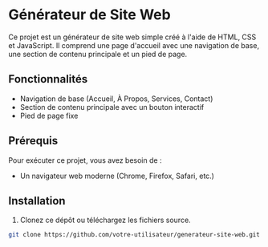 # Générateur de Site Web

Ce projet est un générateur de site web simple créé à l'aide de HTML, CSS et JavaScript. Il comprend une page d'accueil avec une navigation de base, une section de contenu principale et un pied de page.

## Fonctionnalités

- Navigation de base (Accueil, À Propos, Services, Contact)
- Section de contenu principale avec un bouton interactif
- Pied de page fixe

## Prérequis

Pour exécuter ce projet, vous avez besoin de :

- Un navigateur web moderne (Chrome, Firefox, Safari, etc.)

## Installation

1. Clonez ce dépôt ou téléchargez les fichiers source.

```sh
git clone https://github.com/votre-utilisateur/generateur-site-web.git
